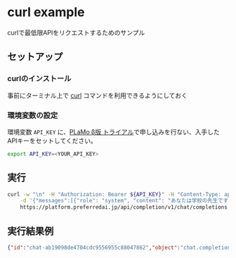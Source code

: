 curl example
========================

curlで最低限APIをリクエストするためのサンプル

## セットアップ

### curlのインストール

事前にターミナル上で [curl](https://curl.se/) コマンドを利用できるようにしておく

### 環境変数の設定

環境変数 `API_KEY` に、[PLaMo β版 トライアル](https://plamo.preferredai.jp/)で申し込みを行ない、入手したAPIキーをセットしてください。

```sh
export API_KEY=<YOUR_API_KEY>
```

## 実行

```bash
curl -w "\n" -H "Authorization: Bearer ${API_KEY}" -H "Content-Type: application/json" \
    -d '{"messages":[{"role": "system", "content": "あなたは学校の先生です"},{"role": "user", "content": "二次方程式の解の公式を端的に教えてください"}], "model": "plamo-beta"}' \
    https://platform.preferredai.jp/api/completion/v1/chat/completions
```

## 実行結果例

```json
{"id":"chat-ab19098de4704cdc9556955c88047862","object":"chat.completion","created":1724991808,"model":"plamo-beta","choices":[{"index":0,"message":{"role":"assistant","content":" 二次方程式の解の公式は以下の通りです。\n\n\nax^2 + bx + c = 0 の場合、\n\n解 = (-b ± √(b^2 - 4ac)) / (2a)\n\n\nただし、√の中身がマイナスになる場合は、解は実数ではなく、虚数となります。\n\n\n例えば、x^2 - 5x + 6 = 0 の場合、\n\n解 = (5 ± √((-5)^2 - 4*1*6)) / (2*1)\n解 = (5 ± √(25 - 24)) / 2\n解 = (5 ± √1) / 2\n解 = (5 ± 1) / 2\n\n\nよって、解はx = 3、x = 2 となります。","tool_calls":[]},"logprobs":null,"finish_reason":"stop","stop_reason":null}],"usage":{"prompt_tokens":118,"total_tokens":344,"completion_tokens":226}}
```
